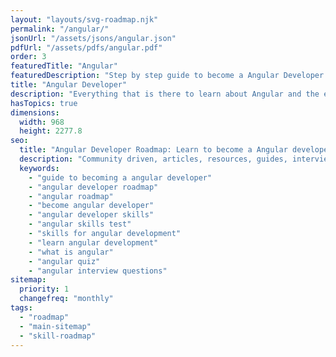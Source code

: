 ```yaml
---
layout: "layouts/svg-roadmap.njk"
permalink: "/angular/"
jsonUrl: "/assets/jsons/angular.json"
pdfUrl: "/assets/pdfs/angular.pdf"
order: 3
featuredTitle: "Angular"
featuredDescription: "Step by step guide to become a Angular Developer in 2022"
title: "Angular Developer"
description: "Everything that is there to learn about Angular and the ecosystem in 2022."
hasTopics: true
dimensions:
  width: 968
  height: 2277.8
seo:
  title: "Angular Developer Roadmap: Learn to become a Angular developer"
  description: "Community driven, articles, resources, guides, interview questions, quizzes for angular development. Learn to become a modern Angular developer by following the steps, skills, resources and guides listed in this roadmap."
  keywords:
    - "guide to becoming a angular developer"
    - "angular developer roadmap"
    - "angular roadmap"
    - "become angular developer"
    - "angular developer skills"
    - "angular skills test"
    - "skills for angular development"
    - "learn angular development"
    - "what is angular"
    - "angular quiz"
    - "angular interview questions"
sitemap:
  priority: 1
  changefreq: "monthly"
tags:
  - "roadmap"
  - "main-sitemap"
  - "skill-roadmap"
---
```


